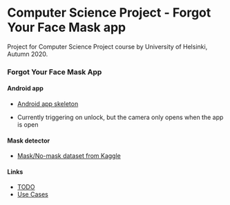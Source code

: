 # Computer Science Project - Forgot Your Face Mask app

Project for Computer Science Project course by University of Helsinki, Autumn 2020.

### Forgot Your Face Mask App

#### Android app
- [Android app skeleton](AndroidApp/)

- Currently triggering on unlock, but the camera only opens when the app is open

#### Mask detector

- [Mask/No-mask dataset from Kaggle](https://www.kaggle.com/alexandralorenzo/maskdetection)

#### Links

- [TODO](doc/TODO.md)
- [Use Cases](doc/Use_Cases.md)

